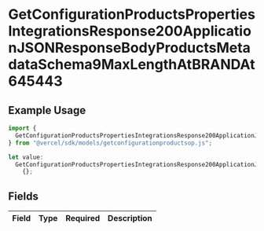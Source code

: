 # GetConfigurationProductsPropertiesIntegrationsResponse200ApplicationJSONResponseBodyProductsMetadataSchema9MaxLengthAtBRANDAt645443

## Example Usage

```typescript
import {
  GetConfigurationProductsPropertiesIntegrationsResponse200ApplicationJSONResponseBodyProductsMetadataSchema9MaxLengthAtBRANDAt645443,
} from "@vercel/sdk/models/getconfigurationproductsop.js";

let value:
  GetConfigurationProductsPropertiesIntegrationsResponse200ApplicationJSONResponseBodyProductsMetadataSchema9MaxLengthAtBRANDAt645443 =
    {};
```

## Fields

| Field       | Type        | Required    | Description |
| ----------- | ----------- | ----------- | ----------- |
